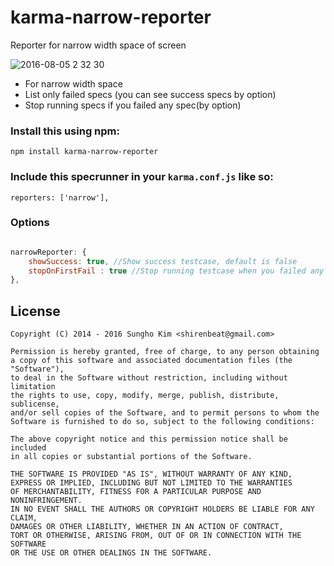 karma-narrow-reporter
=====================

Reporter for narrow width space of screen

![2016-08-05 2 32 30](https://cloud.githubusercontent.com/assets/389021/17427254/0ff51df8-5b1a-11e6-89a8-49917fc3c8d9.png)

* For narrow width space
* List only failed specs (you can see success specs by option)
* Stop running specs if you failed any spec(by option)

### Install this using npm:

    npm install karma-narrow-reporter

### Include this specrunner in your `karma.conf.js` like so:

    reporters: ['narrow'],

### Options


``` javascript

narrowReporter: {
    showSuccess: true, //Show success testcase, default is false
    stopOnFirstFail : true //Stop running testcase when you failed any testcase, default is false
},

```



License
-------
    Copyright (C) 2014 - 2016 Sungho Kim <shirenbeat@gmail.com>

    Permission is hereby granted, free of charge, to any person obtaining
    a copy of this software and associated documentation files (the "Software"),
    to deal in the Software without restriction, including without limitation
    the rights to use, copy, modify, merge, publish, distribute, sublicense,
    and/or sell copies of the Software, and to permit persons to whom the
    Software is furnished to do so, subject to the following conditions:

    The above copyright notice and this permission notice shall be included
    in all copies or substantial portions of the Software.

    THE SOFTWARE IS PROVIDED "AS IS", WITHOUT WARRANTY OF ANY KIND,
    EXPRESS OR IMPLIED, INCLUDING BUT NOT LIMITED TO THE WARRANTIES
    OF MERCHANTABILITY, FITNESS FOR A PARTICULAR PURPOSE AND NONINFRINGEMENT.
    IN NO EVENT SHALL THE AUTHORS OR COPYRIGHT HOLDERS BE LIABLE FOR ANY CLAIM,
    DAMAGES OR OTHER LIABILITY, WHETHER IN AN ACTION OF CONTRACT,
    TORT OR OTHERWISE, ARISING FROM, OUT OF OR IN CONNECTION WITH THE SOFTWARE
    OR THE USE OR OTHER DEALINGS IN THE SOFTWARE.
